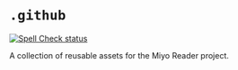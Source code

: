 `.github`
=========
[![Spell Check status](https://github.com/miyo-reader/.github/actions/workflows/spell-check-task.yml/badge.svg)](https://github.com/miyo-reader/.github/actions/workflows/spell-check-task.yml)

A collection of reusable assets for the Miyo Reader project.

